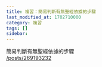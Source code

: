 ```yaml
---
title: 複習：簡易判斷有無聖經依據的步驟
last_modified_at: 1702710000
category: 複習
tags: []
sidebar: 
---
```


 <p>簡易判斷有無聖經依據的步驟<br>
<a href="/posts/269193232" target="_blank">/posts/269193232</a></p>

<p>&nbsp;</p>
